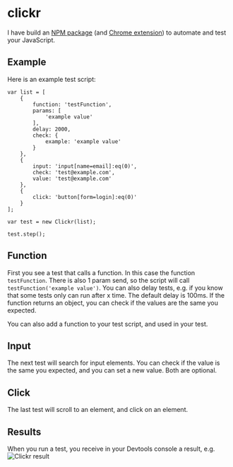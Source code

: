 # clickr

I have build an [NPM package](https://www.npmjs.com/package/clickr) (and [Chrome extension](https://chrome.google.com/webstore/detail/clickr/kbegiheknicgehkajcakeoadpbbpgbjj?utm_source=chrome-app-launcher-info-dialog)) to automate and test your JavaScript.

## Example
Here is an example test script:
```
var list = [
    {
        function: 'testFunction',
        params: [
            'example value'
        ],
        delay: 2000,
        check: {
            example: 'example value'
        }
    },
    {
        input: 'input[name=email]:eq(0)',
        check: 'test@example.com',
        value: 'test@example.com'
    },
    {
        click: 'button[form=login]:eq(0)'
    }
];

var test = new Clickr(list);

test.step();

```

## Function
First you see a test that calls a function.
In this case the function `testFunction`.
There is also 1 param send, so the script will call `testFunction('example value')`.
You can also delay tests, e.g. if you know that some tests only can run after x time.
The default delay is 100ms.
If the function returns an object, you can check if the values are the same you expected.

You can also add a function to your test script, and used in your test.

## Input
The next test will search for input elements.
You can check if the value is the same you expected, and you can set a new value.
Both are optional.

## Click
The last test will scroll to an element, and click on an element.

## Results
When you run a test, you receive in your Devtools console a result, e.g.
![Clickr result](/content/images/2017/05/Schermafdruk-van-2017-05-22-16-36-18.png)
